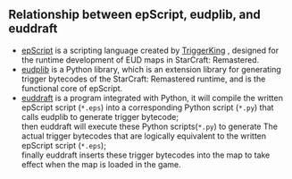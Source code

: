 ## Relationship between epScript, eudplib, and euddraft

- [epScript](https://raw.githubusercontent.com/armoha/eudplib/master/docs/funclist.txt) is a scripting language created by [TriggerKing](https://github.com/phu54321) , designed for the runtime development of EUD maps in StarCraft: Remastered.  
- [eudplib](https://github.com/armoha/eudplib) is a Python library, which is an extension library for generating trigger bytecodes of the StarCraft: Remastered runtime, and is the functional core of epScript.  
- [euddraft](https://github.com/armoha/euddraft) is a program integrated with Python, it will compile the written epScript script (`*.eps`) into a corresponding Python script (`*.py`) that calls eudplib to generate trigger bytecode;  
  then euddraft will execute these Python scripts(`*.py`) to generate The actual trigger bytecodes that are logically equivalent to the written epScript script (`*.eps`);  
  finally euddraft inserts these trigger bytecodes into the map to take effect when the map is loaded in the game.


  



